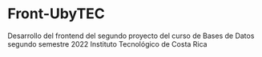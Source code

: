# Front-UbyTEC
Desarrollo del frontend del segundo proyecto del curso de Bases de Datos segundo semestre 2022 Instituto Tecnológico de Costa Rica 
